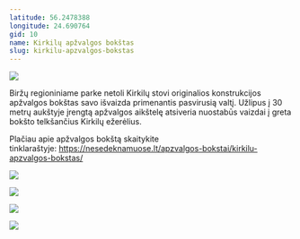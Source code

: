 ```yaml
---
latitude: 56.2478388
longitude: 24.690764
gid: 10
name: Kirkilų apžvalgos bokštas
slug: kirkilu-apzvalgos-bokstas
---
```

![](https://doc-0g-ag-mymaps.googleusercontent.com/untrusted/hostedimage/ihucu48q9m5s1hftel5u85tfdc/t21a8nlbsp872583p1c5qn8g8s/1641717000000/-WPmm_dsOCr8C_2Ftfdhs7CzXYdOD0wc/*/6AIsG_vZew9nFL9L4TUI4A6H6FFyXAxslAsuzm6WNVkdgkRKZ1aey7yDUXoP7AVMt9bWfQp9GMVxnwFtFV8167wGSLotJ97Pvd8zW6nggqfsAy4qZYbvR3LWXgQtxspn1dEPUnR3gJRHXDGoWxfGAhdyg5X7HfiThW6Jt_P7J3MBRwtYn2mYSJyeILqelC-cb0A?session=0&fife)  
  
Biržų regioniniame parke netoli Kirkilų stovi originalios konstrukcijos apžvalgos bokštas savo išvaizda primenantis pasvirusią valtį. Užlipus į 30 metrų aukštyje įrengtą apžvalgos aikštelę atsiveria nuostabūs vaizdai į greta bokšto telkšančius Kirkilų ežerėlius.  
  
Plačiau apie apžvalgos bokštą skaitykite tinklaraštyje: https://nesedeknamuose.lt/apzvalgos-bokstai/kirkilu-apzvalgos-bokstas/  
  
![](https://doc-0c-ag-mymaps.googleusercontent.com/untrusted/hostedimage/ihucu48q9m5s1hftel5u85tfdc/h4ge97kjucs0qvpp2s6bca28a0/1641717000000/-WPmm_dsOCr8C_2Ftfdhs7CzXYdOD0wc/*/6AIsG_vZAWfdvIe3qEhsutfD3OnxCgCr_0GmHQdxp-QS1nqQeNsvnx5yu5lEbu8804MT6XcH1FxxGda5VWdrUCD3l27U7-UGkN4Eqw11rcUECcyj1BhCHSdSXR89aqHXhwq4WrrAMRPU4s5bH6IjNvxkdAi3pR0AprWn82Yy6tXzqW3VGtErmEirmLwpHE1XunQ?session=0&fife)  
  
![](https://doc-0k-ag-mymaps.googleusercontent.com/untrusted/hostedimage/ihucu48q9m5s1hftel5u85tfdc/i370e8ngimea6vb7upuetkoigo/1641717000000/-WPmm_dsOCr8C_2Ftfdhs7CzXYdOD0wc/*/6AIsG_vZkSBuzbxBXaQ205GqNoQjBTqOoGlTIB1AQwy1b7HkVHsl-wE1AM0ZgS6w5EeXouhzhjmIgfyX3jQqecj54j7xUvOhw3feIE3Cja57JefWuJ5oUqz2sBYxE8EE4zgmolckob7fZPv3NU_5XDCDGRw4pYKrkySZRGOOEgdPg8DCmIzjpmUDYN7ubMn0hdg?session=0&fife)  
  
![](https://doc-0c-ag-mymaps.googleusercontent.com/untrusted/hostedimage/ihucu48q9m5s1hftel5u85tfdc/8id150c0leh5e93qoqm3nejtb4/1641717000000/-WPmm_dsOCr8C_2Ftfdhs7CzXYdOD0wc/*/6AIsG_va607WxvGpAXdSBZECPIGx79KZU1fakXd6OblAf07yZPQO59vi6897Ch5YRUfkFyrSVD2uW59TzqawLES4zPWcnk9HgInS0znhqqTJdDLYAUCukrRa_89aWB-W579hmmlPRnVSGcTW61tN25K1brtpbgn4KgB5EYqMYv69Lcmf7xsOsolKOJOC6I5qAzg?session=0&fife)  
  
![](https://doc-0s-ag-mymaps.googleusercontent.com/untrusted/hostedimage/ihucu48q9m5s1hftel5u85tfdc/5t4j1n1rqv5n55qbm5ubqfgks4/1641717000000/-WPmm_dsOCr8C_2Ftfdhs7CzXYdOD0wc/*/6AIsG_vZnTL31VMoPuXX9inWt3uVzpUebq-J4Hn3hAmm5ih05eS8j2TwbO95NbN5SksxByCN-yB-KCiQ61CZ9u1DsNpPQU3az0LL8dLKt98o4gni6_ouP2xEto0yjmOLlEPCX6F969z6RGftSPWh2aHjeDz-GFbvo7YKJ_rNo9O3Bh3cfEGcsjXNNCZtNeD6irg?session=0&fife)
